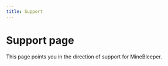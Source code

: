 ```yaml
---
title: Support
---
```

# Support page

This page points you in the direction of support for MineBleeper.